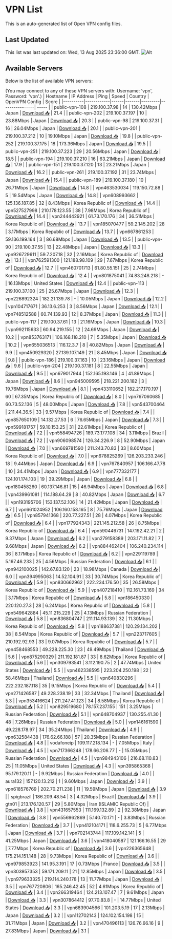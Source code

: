 # VPN List

This is an auto-generated list of Open VPN config files.

## Last Updated

This list was last updated on: Wed, 13 Aug 2025 23:36:00 GMT.
![Alt](https://repobeats.axiom.co/api/embed/186b98318ef1479477931607c1ad7d823f12451f.svg "Repobeats analytics image")

## Available Servers

Below is the list of available VPN servers:

(You may connect to any of these VPN servers with: Username: 'vpn', Password: 'vpn'.)
| Hostname | IP Address | Ping | Speed | Country | OpenVPN Config | Score |
|----------|------------|------|-------|---------|----------------| ----- |
| public-vpn-108 | 219.100.37.98 | 14 | 130.42Mbps | Japan | [Download 📥](./configs/server_0_JP.ovpn) | 21.4 |
| public-vpn-202 | 219.100.37.197 | 10 | 23.88Mbps | Japan | [Download 📥](./configs/server_1_JP.ovpn) | 20.3 |
| public-vpn-98 | 219.100.37.31 | 16 | 26.04Mbps | Japan | [Download 📥](./configs/server_2_JP.ovpn) | 20.1 |
| public-vpn-201 | 219.100.37.212 | 10 | 19.10Mbps | Japan | [Download 📥](./configs/server_3_JP.ovpn) | 19.8 |
| public-vpn-252 | 219.100.37.175 | 18 | 173.36Mbps | Japan | [Download 📥](./configs/server_4_JP.ovpn) | 19.5 |
| public-vpn-251 | 219.100.37.223 | 29 | 20.56Mbps | Japan | [Download 📥](./configs/server_5_JP.ovpn) | 18.5 |
| public-vpn-194 | 219.100.37.210 | 16 | 63.21Mbps | Japan | [Download 📥](./configs/server_6_JP.ovpn) | 17.9 |
| public-vpn-151 | 219.100.37.120 | 13 | 23.21Mbps | Japan | [Download 📥](./configs/server_7_JP.ovpn) | 16.2 |
| public-vpn-261 | 219.100.37.192 | 31 | 23.74Mbps | Japan | [Download 📥](./configs/server_8_JP.ovpn) | 15.4 |
| public-vpn-189 | 219.100.37.180 | 10 | 26.71Mbps | Japan | [Download 📥](./configs/server_9_JP.ovpn) | 14.8 |
| vpn463530034 | 119.150.72.88 | 5 | 19.54Mbps | Japan | [Download 📥](./configs/server_10_JP.ovpn) | 14.8 |
| vpn608993662 | 125.136.187.85 | 32 | 8.43Mbps | Korea Republic of | [Download 📥](./configs/server_11_KR.ovpn) | 14.4 |
| vpn527527998 | 210.178.123.55 | 38 | 7.98Mbps | Korea Republic of | [Download 📥](./configs/server_12_KR.ovpn) | 14.4 |
| vpn244442921 | 61.73.170.176 | 34 | 36.51Mbps | Korea Republic of | [Download 📥](./configs/server_13_KR.ovpn) | 13.7 |
| vpn185070477 | 59.2.145.202 | 28 | 3.17Mbps | Korea Republic of | [Download 📥](./configs/server_14_KR.ovpn) | 13.7 |
| vpn667861253 | 59.136.199.164 | 3 | 86.68Mbps | Japan | [Download 📥](./configs/server_15_JP.ovpn) | 13.5 |
| public-vpn-90 | 219.100.37.55 | 13 | 22.48Mbps | Japan | [Download 📥](./configs/server_16_JP.ovpn) | 13.3 |
| vpn926729611 | 59.7.207.18 | 32 | 2.16Mbps | Korea Republic of | [Download 📥](./configs/server_17_KR.ovpn) | 13.1 |
| vpn762591300 | 121.188.98.109 | 29 | 7.67Mbps | Korea Republic of | [Download 📥](./configs/server_18_KR.ovpn) | 12.7 |
| vpn460701713 | 61.80.55.151 | 25 | 2.74Mbps | Korea Republic of | [Download 📥](./configs/server_19_KR.ovpn) | 12.4 |
| vpn801875041 | 74.83.248.218 | - | 16.13Mbps | United States | [Download 📥](./configs/server_20_US.ovpn) | 12.4 |
| public-vpn-113 | 219.100.37.100 | 25 | 25.67Mbps | Japan | [Download 📥](./configs/server_21_JP.ovpn) | 12.3 |
| vpn226892324 | 182.21.139.78 | - | 10.05Mbps | Japan | [Download 📥](./configs/server_22_JP.ovpn) | 12.2 |
| vpn104717671 | 36.13.6.253 | 3 | 8.56Mbps | Japan | [Download 📥](./configs/server_23_JP.ovpn) | 12.1 |
| vpn748512588 | 60.74.139.93 | 12 | 8.37Mbps | Japan | [Download 📥](./configs/server_24_JP.ovpn) | 11.3 |
| public-vpn-117 | 219.100.37.61 | 13 | 21.16Mbps | Japan | [Download 📥](./configs/server_25_JP.ovpn) | 10.3 |
| vpn992115633 | 60.94.219.155 | 12 | 24.69Mbps | Japan | [Download 📥](./configs/server_26_JP.ovpn) | 10.2 |
| vpn853763171 | 106.168.118.210 | 7 | 5.35Mbps | Japan | [Download 📥](./configs/server_27_JP.ovpn) | 10.2 |
| vpn655036513 | 116.12.3.7 | 8 | 40.82Mbps | Japan | [Download 📥](./configs/server_28_JP.ovpn) | 9.9 |
| vpn450929320 | 27.139.107.149 | 21 | 8.45Mbps | Japan | [Download 📥](./configs/server_29_JP.ovpn) | 9.8 |
| public-vpn-186 | 219.100.37.163 | 10 | 23.16Mbps | Japan | [Download 📥](./configs/server_30_JP.ovpn) | 9.6 |
| public-vpn-204 | 219.100.37.181 | 8 | 22.55Mbps | Japan | [Download 📥](./configs/server_31_JP.ovpn) | 9.5 |
| vpn679017944 | 152.165.193.146 | 4 | 41.89Mbps | Japan | [Download 📥](./configs/server_32_JP.ovpn) | 8.6 |
| vpn945009595 | 218.221.200.182 | 3 | 19.76Mbps | Japan | [Download 📥](./configs/server_33_JP.ovpn) | 8.1 |
| vpn433110652 | 182.217.170.197 | 60 | 67.35Mbps | Korea Republic of | [Download 📥](./configs/server_34_KR.ovpn) | 8.0 |
| vpn767060685 | 60.73.52.136 | 5 | 48.00Mbps | Japan | [Download 📥](./configs/server_35_JP.ovpn) | 7.8 |
| vpn543700464 | 211.44.36.5 | 33 | 9.57Mbps | Korea Republic of | [Download 📥](./configs/server_36_KR.ovpn) | 7.4 |
| vpn857650109 | 14.132.27.53 | 6 | 76.65Mbps | Japan | [Download 📥](./configs/server_37_JP.ovpn) | 7.3 |
| vpn599181757 | 59.10.153.25 | 31 | 22.61Mbps | Korea Republic of | [Download 📥](./configs/server_38_KR.ovpn) | 7.2 |
| vpn558494726 | 189.73.177.108 | 34 | 3.11Mbps | Brazil | [Download 📥](./configs/server_39_BR.ovpn) | 7.2 |
| vpn906098574 | 126.34.226.9 | 8 | 52.90Mbps | Japan | [Download 📥](./configs/server_40_JP.ovpn) | 7.0 |
| vpn669781590 | 211.243.70.83 | 33 | 8.60Mbps | Korea Republic of | [Download 📥](./configs/server_41_KR.ovpn) | 7.0 |
| vpn678825269 | 126.203.233.246 | 18 | 9.44Mbps | Japan | [Download 📥](./configs/server_42_JP.ovpn) | 6.9 |
| vpn767840957 | 106.166.47.78 | 10 | 34.41Mbps | Japan | [Download 📥](./configs/server_43_JP.ovpn) | 6.9 |
| vpn777332177 | 124.101.174.103 | 19 | 39.29Mbps | Japan | [Download 📥](./configs/server_44_JP.ovpn) | 6.8 |
| vpn180458260 | 60.137.146.81 | 15 | 46.94Mbps | Japan | [Download 📥](./configs/server_45_JP.ovpn) | 6.8 |
| vpn439961081 | 114.188.64.29 | 8 | 40.82Mbps | Japan | [Download 📥](./configs/server_46_JP.ovpn) | 6.7 |
| vpn193195706 | 153.137.52.106 | 14 | 21.42Mbps | Japan | [Download 📥](./configs/server_47_JP.ovpn) | 6.7 |
| vpn661024952 | 106.160.158.165 | 8 | 75.76Mbps | Japan | [Download 📥](./configs/server_48_JP.ovpn) | 6.5 |
| vpn857941368 | 220.77.227.51 | 28 | 4.07Mbps | Korea Republic of | [Download 📥](./configs/server_49_KR.ovpn) | 6.4 |
| vpn177924343 | 221.145.212.58 | 26 | 8.75Mbps | Korea Republic of | [Download 📥](./configs/server_50_KR.ovpn) | 6.4 |
| vpn590446731 | 147.192.42.21 | 2 | 9.37Mbps | Japan | [Download 📥](./configs/server_51_JP.ovpn) | 6.2 |
| vpn279158389 | 203.171.11.82 | 7 | 9.68Mbps | Japan | [Download 📥](./configs/server_52_JP.ovpn) | 6.2 |
| vpn884462404 | 106.240.234.114 | 36 | 8.17Mbps | Korea Republic of | [Download 📥](./configs/server_53_KR.ovpn) | 6.2 |
| vpn229119789 | 5.167.46.233 | 25 | 4.56Mbps | Russian Federation | [Download 📥](./configs/server_54_RU.ovpn) | 6.1 |
| vpn942100025 | 142.67.83.120 | 23 | 18.98Mbps | Canada | [Download 📥](./configs/server_55_CA.ovpn) | 6.0 |
| vpn394995063 | 14.52.104.91 | 33 | 30.74Mbps | Korea Republic of | [Download 📥](./configs/server_56_KR.ovpn) | 5.9 |
| vpn830662962 | 222.234.176.50 | 35 | 26.58Mbps | Korea Republic of | [Download 📥](./configs/server_57_KR.ovpn) | 5.9 |
| vpn407218410 | 112.161.73.169 | 34 | 3.17Mbps | Korea Republic of | [Download 📥](./configs/server_58_KR.ovpn) | 5.8 |
| vpn186450330 | 220.120.27.3 | 28 | 6.24Mbps | Korea Republic of | [Download 📥](./configs/server_59_KR.ovpn) | 5.8 |
| vpn549642884 | 45.11.215.229 | 25 | 4.13Mbps | Russian Federation | [Download 📥](./configs/server_60_RU.ovpn) | 5.8 |
| vpn836804747 | 211.114.93.139 | 32 | 11.30Mbps | Korea Republic of | [Download 📥](./configs/server_61_KR.ovpn) | 5.8 |
| vpn188637381 | 120.29.134.202 | 38 | 8.54Mbps | Korea Republic of | [Download 📥](./configs/server_62_KR.ovpn) | 5.7 |
| vpn223717605 | 210.192.92.93 | 33 | 9.07Mbps | Korea Republic of | [Download 📥](./configs/server_63_KR.ovpn) | 5.7 |
| vpn458468553 | 49.228.225.30 | 23 | 49.49Mbps | Thailand | [Download 📥](./configs/server_64_TH.ovpn) | 5.6 |
| vpn875290329 | 211.192.181.87 | 33 | 8.62Mbps | Korea Republic of | [Download 📥](./configs/server_65_KR.ovpn) | 5.6 |
| vpn309793541 | 3.112.190.75 | 2 | 47.74Mbps | United States | [Download 📥](./configs/server_66_US.ovpn) | 5.5 |
| vpn462338595 | 223.204.250.198 | 22 | 58.46Mbps | Thailand | [Download 📥](./configs/server_67_TH.ovpn) | 5.5 |
| vpn640830296 | 222.232.187.118 | 35 | 9.15Mbps | Korea Republic of | [Download 📥](./configs/server_68_KR.ovpn) | 5.4 |
| vpn271426587 | 49.228.238.19 | 33 | 32.34Mbps | Thailand | [Download 📥](./configs/server_69_TH.ovpn) | 5.3 |
| vpn353416624 | 211.247.41.123 | 34 | 8.58Mbps | Korea Republic of | [Download 📥](./configs/server_70_KR.ovpn) | 5.2 |
| vpn829519680 | 78.157.237.155 | 151 | 3.25Mbps | Russian Federation | [Download 📥](./configs/server_71_RU.ovpn) | 5.1 |
| vpn648704937 | 130.255.41.30 | 48 | 7.26Mbps | Russian Federation | [Download 📥](./configs/server_72_RU.ovpn) | 5.0 |
| vpn146161590 | 49.228.178.97 | 34 | 35.24Mbps | Thailand | [Download 📥](./configs/server_73_TH.ovpn) | 4.9 |
| vpn632584438 | 176.62.66.188 | 57 | 20.35Mbps | Russian Federation | [Download 📥](./configs/server_74_RU.ovpn) | 4.8 |
| vodafoneip | 109.117.218.134 | - | 7.05Mbps | Italy | [Download 📥](./configs/server_75_IT.ovpn) | 4.5 |
| vpn717366248 | 178.66.206.77 | - | 15.05Mbps | Russian Federation | [Download 📥](./configs/server_76_RU.ovpn) | 4.5 |
| vpn984943106 | 216.68.110.83 | 25 | 11.05Mbps | United States | [Download 📥](./configs/server_77_US.ovpn) | 4.3 |
| vpn395865368 | 95.179.120.11 | - | 9.92Mbps | Russian Federation | [Download 📥](./configs/server_78_RU.ovpn) | 4.0 |
| aura132 | 157.120.13.212 | 1 | 9.60Mbps | Japan | [Download 📥](./configs/server_79_JP.ovpn) | 3.9 |
| vpn618576769 | 202.70.211.238 | 11 | 19.59Mbps | Japan | [Download 📥](./configs/server_80_JP.ovpn) | 3.9 |
| spigbrazil | 186.209.48.54 | 3 | 4.32Mbps | Brazil | [Download 📥](./configs/server_81_BR.ovpn) | 3.9 |
| gtn01 | 213.176.120.57 | 29 | 5.80Mbps | Iran (ISLAMIC Republic Of) | [Download 📥](./configs/server_82_IR.ovpn) | 3.8 |
| vpn431657553 | 111.169.132.89 | 2 | 92.38Mbps | Japan | [Download 📥](./configs/server_83_JP.ovpn) | 3.8 |
| vpn556962869 | 5.140.70.171 | - | 3.83Mbps | Russian Federation | [Download 📥](./configs/server_84_RU.ovpn) | 3.7 |
| vpn412104171 | 118.6.255.73 | 5 | 6.77Mbps | Japan | [Download 📥](./configs/server_85_JP.ovpn) | 3.7 |
| vpn702143744 | 117.109.142.141 | 5 | 41.25Mbps | Japan | [Download 📥](./configs/server_86_JP.ovpn) | 3.6 |
| vpn418040587 | 121.166.16.55 | 29 | 7.77Mbps | Korea Republic of | [Download 📥](./configs/server_87_KR.ovpn) | 3.6 |
| vpn226365648 | 175.214.151.148 | 28 | 9.73Mbps | Korea Republic of | [Download 📥](./configs/server_88_KR.ovpn) | 3.6 |
| vpn979853923 | 141.95.3.191 | 17 | 0.73Mbps | France | [Download 📥](./configs/server_89_FR.ovpn) | 3.5 |
| vpn303957353 | 59.171.209.11 | 21 | 12.85Mbps | Japan | [Download 📥](./configs/server_90_JP.ovpn) | 3.5 |
| vpn979633325 | 219.114.240.178 | 13 | 11.77Mbps | Japan | [Download 📥](./configs/server_91_JP.ovpn) | 3.5 |
| vpn767720806 | 165.246.42.45 | 52 | 4.61Mbps | Korea Republic of | [Download 📥](./configs/server_92_KR.ovpn) | 3.4 |
| vpn266319464 | 124.213.107.47 | 7 | 9.61Mbps | Japan | [Download 📥](./configs/server_93_JP.ovpn) | 3.3 |
| vpn307864412 | 97.70.83.8 | - | 14.77Mbps | United States | [Download 📥](./configs/server_94_US.ovpn) | 3.3 |
| vpn683904566 | 101.203.5.19 | 17 | 2.13Mbps | Japan | [Download 📥](./configs/server_95_JP.ovpn) | 3.2 |
| vpn112702143 | 124.102.154.198 | 15 | 31.71Mbps | Japan | [Download 📥](./configs/server_96_JP.ovpn) | 3.2 |
| vpn470496113 | 126.76.66.16 | 9 | 27.83Mbps | Japan | [Download 📥](./configs/server_97_JP.ovpn) | 3.1 |
